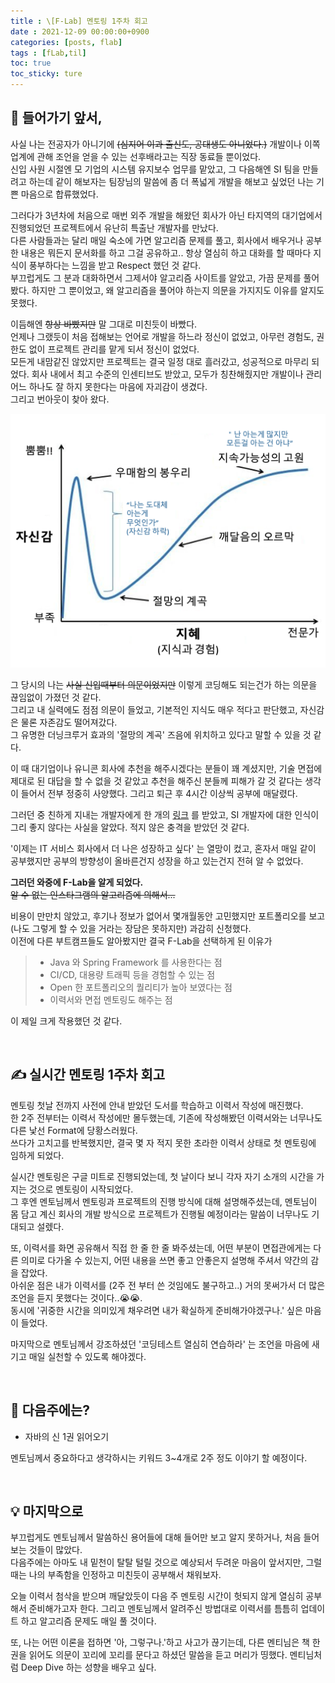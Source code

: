 ```yaml
---
title : \[F-Lab] 멘토링 1주차 회고
date : 2021-12-09 00:00:00+0900 
categories: [posts, flab]
tags : [fLab,til]
toc: true 
toc_sticky: ture
---
```


## 👏 들어가기 앞서,

사실 나는 전공자가 아니기에 ~~(심지어 이과 출신도, 공대생도 아니었다.)~~ 개발이나 이쪽 업계에 관해 조언을 얻을 수 있는 선후배라고는 직장 동료들 뿐이었다.   
신입 사원 시절엔 모 기업의 시스템 유지보수 업무를 맡았고, 그 다음해엔 SI 팀을 만들려고 하는데 같이 해보자는 팀장님의 말씀에 좀 더 폭넓게 개발을 해보고 싶었던 나는 기쁜 마음으로 합류했었다.

그러다가 3년차에 처음으로 매번 외주 개발을 해왔던 회사가 아닌 타지역의 대기업에서 진행되었던 프로젝트에서 유난히 특출난 개발자를 만났다.   
다른 사람들과는 달리 매일 숙소에 가면 알고리즘 문제를 풀고, 회사에서 배우거나 공부한 내용은 뭐든지 문서화를 하고 그걸 공유하고.. 항상 열심히 하고 대화를 할 때마다 지식이 풍부하다는 느낌을 받고 Respect
했던 것 같다.   
부끄럽게도 그 분과 대화하면서 그제서야 알고리즘 사이트를 알았고, 가끔 문제를 풀어봤다. 하지만 그 뿐이었고, 왜 알고리즘을 풀어야 하는지 의문을 가지지도 이유를 알지도 못했다.

이듬해엔 ~~항상 바빴지만~~ 말 그대로 미친듯이 바빴다.   
언제나 그랬듯이 처음 접해보는 언어로 개발을 하느라 정신이 없었고, 아무런 경험도, 권한도 없이 프로젝트 관리를 맡게 되서 정신이 없었다.   
모든게 내맘같진 않았지만 프로젝트는 결국 일정 대로 흘러갔고, 성공적으로 마무리 되었다. 회사 내에서 최고 수준의 인센티브도 받았고, 모두가 칭찬해줬지만 개발이나 관리 어느 하나도 잘 하지 못한다는 마음에 자괴감이
생겼다.   
그리고 번아웃이 찾아 왔다.

![Dunning - Kruger effect](/assets/images/2021-12-09-dunning-kruger-effect.png)

그 당시의 나는 ~~사실 신입때부터 의문이었지만~~ 이렇게 코딩해도 되는건가 하는 의문을 끊임없이 가졌던 것 같다.   
그리고 내 실력에도 점점 의문이 들었고, 기본적인 지식도 매우 적다고 판단했고, 자신감은 물론 자존감도 떨어져갔다.   
그 유명한 더닝크루거 효과의 '절망의 계곡' 즈음에 위치하고 있다고 말할 수 있을 것 같다.

이 때 대기업이나 유니콘 회사에 추천을 해주시겠다는 분들이 꽤 계셨지만, 기술 면접에 제대로 된 대답을 할 수 없을 것 같았고 추천을 해주신 분들께 피해가 갈 것 같다는 생각이 들어서 전부 정중히 사양했다. 그리고
퇴근 후 4시간 이상씩 공부에 매달렸다.

그러던 중 친하게 지내는 개발자에게 한 개의 [링크](https://namu.wiki/w/%EC%8B%9C%EC%8A%A4%ED%85%9C%20%ED%86%B5%ED%95%A9) 를 받았고, SI 개발자에 대한
인식이 그리 좋지 않다는 사실을 알았다. 적지 않은 충격을 받았던 것 같다.

'이제는 IT 서비스 회사에서 더 나은 성장하고 싶다' 는 열망이 컸고, 혼자서 매일 같이 공부했지만 공부의 방향성이 올바른건지 성장을 하고 있는건지 전혀 알 수 없었다.

**그러던 와중에 F-Lab을 알게 되었다.**   
~~알 수 없는 인스타그램의 알고리즘에 의해서...~~

비용이 만만치 않았고, 후기나 정보가 없어서 몇개월동안 고민했지만 포트폴리오를 보고 (나도 그렇게 할 수 있을 거라는 장담은 못하지만) 과감히 신청했다.   
이전에 다른 부트캠프들도 알아봤지만 결국 F-Lab을 선택하게 된 이유가

> - Java 와 Spring Framework 를 사용한다는 점
> - CI/CD, 대용량 트래픽 등을 경험할 수 있는 점
> - Open 한 포트폴리오의 퀄리티가 높아 보였다는 점
> - 이력서와 면접 멘토링도 해주는 점

이 제일 크게 작용했던 것 같다.

<br/>

## ✍ 실시간 멘토링 1주차 회고

멘토링 첫날 전까지 사전에 안내 받았던 도서를 학습하고 이력서 작성에 매진했다.   
한 2주 전부터는 이력서 작성에만 몰두했는데, 기존에 작성해봤던 이력서와는 너무나도 다른 낯선 Format에 당황스러웠다.   
쓰다가 고치고를 반복했지만, 결국 몇 자 적지 못한 초라한 이력서 상태로 첫 멘토링에 임하게 되었다.

실시간 멘토링은 구글 미트로 진행되었는데, 첫 날이다 보니 각자 자기 소개의 시간을 가지는 것으로 멘토링이 시작되었다.   
그 후엔 멘토님께서 멘토링과 프로젝트의 진행 방식에 대해 설명해주셨는데, 멘토님이 몸 담고 계신 회사의 개발 방식으로 프로젝트가 진행될 예정이라는 말씀이 너무나도 기대되고 설렜다.

또, 이력서를 화면 공유해서 직접 한 줄 한 줄 봐주셨는데, 어떤 부분이 면접관에게는 다른 의미로 다가올 수 있는지, 어떤 내용을 쓰면 좋고 안좋은지 설명해 주셔서 약간의 감을 잡았다.   
아쉬운 점은 내가 이력서를 (2주 전 부터 쓴 것임에도 불구하고..) 거의 못써가서 더 많은 조언을 듣지 못했다는 것이다..😭😭.  
동시에 '귀중한 시간을 의미있게 채우려면 내가 확실하게 준비해가야겠구나.' 싶은 마음이 들었다.

마지막으로 멘토님께서 강조하셨던 '코딩테스트 열심히 연습하라' 는 조언을 마음에 새기고 매일 실천할 수 있도록 해야겠다.

<br/>

## 🎯 다음주에는?

- 자바의 신 1권 읽어오기

멘토님께서 중요하다고 생각하시는 키워드 3~4개로 2주 정도 이야기 할 예정이다.

<br/>

## 💡 마지막으로

부끄럽게도 멘토님께서 말씀하신 용어들에 대해 들어만 보고 알지 못하거나, 처음 들어보는 것들이 많았다.   
다음주에는 아마도 내 밑천이 탈탈 털릴 것으로 예상되서 두려운 마음이 앞서지만, 그럴 때는 나의 부족함을 인정하고 미친듯이 공부해서 채워보자.

오늘 이력서 첨삭을 받으며 깨달았듯이 다음 주 멘토링 시간이 헛되지 않게 열심히 공부해서 준비해가고자 한다. 그리고 멘토님께서 알려주신 방법대로 이력서를 틈틈히 업데이트 하고 알고리즘 문제도 매일 풀 것이다.

또, 나는 어떤 이론을 접하면 '아, 그렇구나.'하고 사고가 끊기는데, 다른 멘티님은 책 한 권을 읽어도 의문이 꼬리에 꼬리를 문다고 하셨던 말씀을 듣고 머리가 띵했다. 멘티님처럼 Deep Dive 하는 성향을
배우고 싶다.

